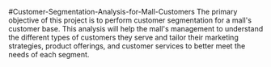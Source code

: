 #Customer-Segmentation-Analysis-for-Mall-Customers
The primary objective of this project is to perform customer segmentation for a mall's customer base. This analysis will help the mall's management to understand the different types of customers they serve and tailor their marketing strategies, product offerings, and customer services to better meet the needs of each segment.
